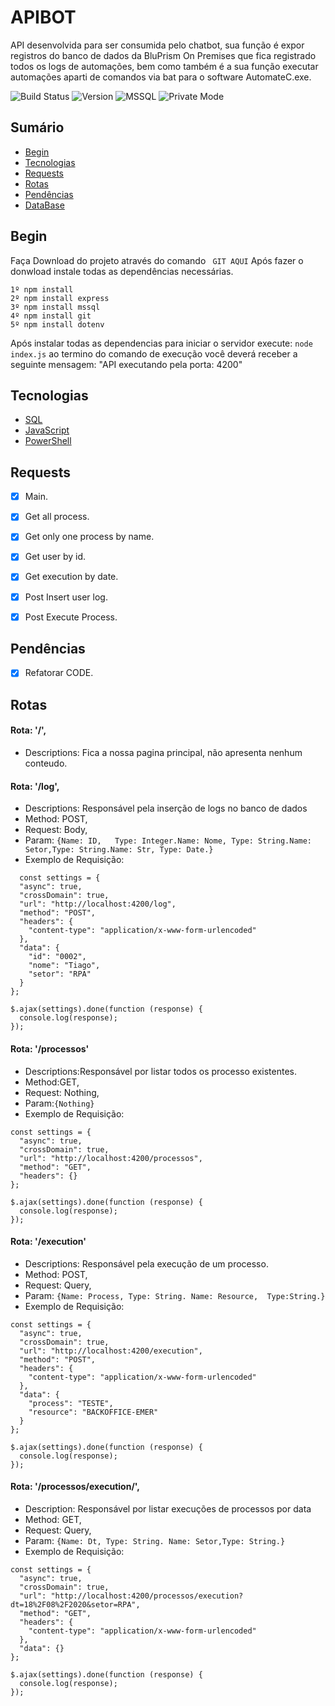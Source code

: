 # APIBOT
API desenvolvida para ser consumida pelo chatbot,
sua função é expor registros do banco de dados da BluPrism On Premises que fica registrado todos os logs de automações, bem como também é a sua função executar automações aparti de comandos via bat para o software AutomateC.exe.

![Build Status](https://img.shields.io/badge/API-Est%C3%A1vel-green)
![Version](https://img.shields.io/badge/Vers%C3%A3o-2.0.0-yellow)
![MSSQL](https://img.shields.io/badge/MMSQL-2019-blue)
![Private Mode](https://img.shields.io/badge/Projeto-Private-red)

## Sumário

* [Begin](#Begin)
* [Tecnologias](#Tecnologias)
* [Requests](#Requests)
* [Rotas](#Rotas)
* [Pendências](#Pendências)
* [DataBase](https://github.com/emersonbjj/APIBOT/blob/master/SQL/Scripts/Indice%20DB.md)


## Begin

Faça Download do projeto através do comando ` GIT AQUI`
Após fazer o donwload instale todas as dependências necessárias. 

```
1º npm install 
2º npm install express 
3º npm install mssql 
4º npm install git 
5º npm install dotenv
 ```
Após instalar todas as dependencias para iniciar o servidor execute:
`node index.js` ao termino do comando de execução você deverá receber a seguinte mensagem: "API executando pela porta: 4200"
## Tecnologias 

* [SQL](https://docs.microsoft.com/pt-br/sql/sql-server/?view=sql-server-2017)
* [JavaScript](https://nodejs.org/pt-br/docs/)
* [PowerShell](https://docs.microsoft.com/en-us/powershell/)


## Requests
- [X] Main.
- [X] Get all process.
- [X] Get only one process by name.
- [X] Get user by id.
- [X] Get execution by date.
- [X] Post Insert user log.
- [X] Post Execute Process.


## Pendências
- [X] Refatorar CODE.

## Rotas

#### Rota: '/', 
- Descriptions: Fica a nossa pagina principal, não apresenta nenhum conteudo.

#### Rota: '/log', 
- Descriptions: Responsável pela inserção de logs no banco de dados 
- Method: POST,
- Request: Body,
- Param: 
`{Name: ID,   Type: Integer.Name: Nome, Type: String.Name: Setor,Type: String.Name: Str, Type: Date.}`
- Exemplo de Requisição: 
```
  const settings = {
  "async": true,
  "crossDomain": true,
  "url": "http://localhost:4200/log",
  "method": "POST",
  "headers": {
    "content-type": "application/x-www-form-urlencoded"
  },
  "data": {
    "id": "0002",
    "nome": "Tiago",
    "setor": "RPA"
  }
};

$.ajax(settings).done(function (response) {
  console.log(response);
});
```
#### Rota: '/processos'
- Descriptions:Responsável por listar todos os processo existentes.
- Method:GET,
- Request: Nothing,
- Param:`{Nothing}`
- Exemplo de Requisição:
```
const settings = {
  "async": true,
  "crossDomain": true,
  "url": "http://localhost:4200/processos",
  "method": "GET",
  "headers": {}
};

$.ajax(settings).done(function (response) {
  console.log(response);
});
```
#### Rota: '/execution'
- Descriptions: Responsável pela execução de um processo.
- Method: POST,
- Request: Query,
- Param: `{Name: Process, Type: String. Name: Resource,  Type:String.}`
- Exemplo de Requisição:
```
const settings = {
  "async": true,
  "crossDomain": true,
  "url": "http://localhost:4200/execution",
  "method": "POST",
  "headers": {
    "content-type": "application/x-www-form-urlencoded"
  },
  "data": {
    "process": "TESTE",
    "resource": "BACKOFFICE-EMER"
  }
};

$.ajax(settings).done(function (response) {
  console.log(response);
});
```
#### Rota: '/processos/execution/', 
- Description: Responsável por listar execuções de processos por data
- Method: GET,
- Request: Query,
- Param: `{Name: Dt, Type: String. Name: Setor,Type: String.}`
- Exemplo de Requisição:
```
const settings = {
  "async": true,
  "crossDomain": true,
  "url": "http://localhost:4200/processos/execution?dt=18%2F08%2F2020&setor=RPA",
  "method": "GET",
  "headers": {
    "content-type": "application/x-www-form-urlencoded"
  },
  "data": {}
};

$.ajax(settings).done(function (response) {
  console.log(response);
});
```

